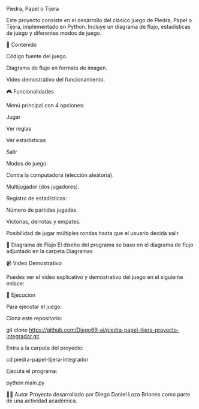 Piedra, Papel o Tijera

Este proyecto consiste en el desarrollo del clásico juego de Piedra, Papel o Tijera, implementado en Python.
Incluye un diagrama de flujo, estadísticas de juego y diferentes modos de juego.

📌 Contenido

Código fuente del juego.

Diagrama de flujo en formato de imagen.

Video demostrativo del funcionamiento.

🎮 Funcionalidades

Menú principal con 4 opciones:

Jugar

Ver reglas

Ver estadísticas

Salir

Modos de juego:

Contra la computadora (elección aleatoria).

Multijugador (dos jugadores).

Registro de estadísticas:

Número de partidas jugadas.

Victorias, derrotas y empates.

Posibilidad de jugar múltiples rondas hasta que el usuario decida salir.

🧩 Diagrama de Flujo
El diseño del programa se baso en el diagrama de flujo adjuntado en la carpeta Diagramas

📹 Video Demostrativo

Puedes ver el video explicativo y demostrativo del juego en el siguiente enlace:

🚀 Ejecución

Para ejecutar el juego:

Clona este repositorio:

git clone https://github.com/Diego69-ai/piedra-papel-tijera-proyecto-integrador.git


Entra a la carpeta del proyecto:

cd piedra-papel-tijera-integrador


Ejecuta el programa:

python main.py

👨‍💻 Autor
Proyecto desarrollado por Diego Daniel Loza Briones como parte de una actividad académica.